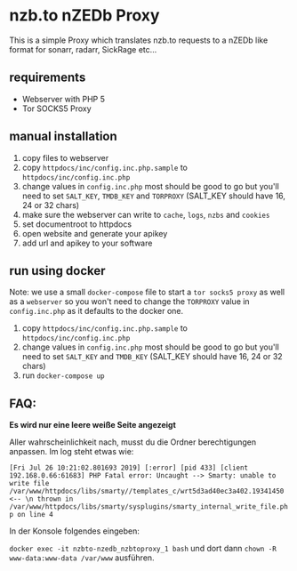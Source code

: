 # nzb.to nZEDb Proxy

This is a simple Proxy which translates nzb.to requests to a nZEDb like format for sonarr, radarr, SickRage etc...

## requirements

- Webserver with PHP 5
- Tor SOCKS5 Proxy

## manual installation

1. copy files to webserver
2. copy `httpdocs/inc/config.inc.php.sample` to `httpdocs/inc/config.inc.php`
3. change values in `config.inc.php` most should be good to go but you'll need to set `SALT_KEY`, `TMDB_KEY` and `TORPROXY` (SALT_KEY should have 16, 24 or 32 chars)
4. make sure the webserver can write to `cache`, `logs`, `nzbs` and `cookies`
5. set documentroot to httpdocs
6. open website and generate your apikey
7. add url and apikey to your software

## run using docker

Note: we use a small `docker-compose` file to start a `tor socks5 proxy` as well as a `webserver` so you won't need to change the `TORPROXY` value in `config.inc.php` as it defaults to the docker one.

1. copy `httpdocs/inc/config.inc.php.sample` to `httpdocs/inc/config.inc.php`
2. change values in `config.inc.php` most should be good to go but you'll need to set `SALT_KEY` and `TMDB_KEY` (SALT_KEY should have 16, 24 or 32 chars)
3. run `docker-compose up`


## FAQ:

**Es wird nur eine leere weiße Seite angezeigt**

Aller wahrscheinlichkeit nach, musst du die Ordner berechtigungen anpassen.
Im log steht etwas wie: 

```[Fri Jul 26 10:21:02.801693 2019] [:error] [pid 433] [client 192.168.0.66:61683] PHP Fatal error: Uncaught --> Smarty: unable to write file /var/www/httpdocs/libs/smarty//templates_c/wrt5d3ad40ec3a402.19341450 <-- \n thrown in /var/www/httpdocs/libs/smarty/sysplugins/smarty_internal_write_file.php on line 4```

In der Konsole folgendes eingeben:

`docker exec -it nzbto-nzedb_nzbtoproxy_1 bash` und dort dann `chown -R www-data:www-data /var/www` ausführen.
